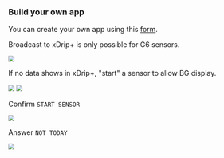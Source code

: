 ### Build your own app

You can create your own app using this [form](https://docs.google.com/forms/d/e/1FAIpQLScD76G0Y-BlL4tZljaFkjlwuqhT83QlFM5v6ZEfO7gCU98iJQ/viewform).

Broadcast to xDrip+ is only possible for G6 sensors.

<img src="../images/byoda.png" style="zoom:75%;" />

If no data shows in xDrip+, "start" a sensor to allow BG display.

<img src="../../images/hamburger_menu.png" style="zoom:75%;" />

<img src="../images/M-StaS.png" style="zoom:75%;" />

Confirm `START SENSOR`

<img src="../images/M-StaSC.png" style="zoom:75%;" />

Answer `NOT TODAY`

<img src="../images/M-StaSToday.png" style="zoom:75%;" />
